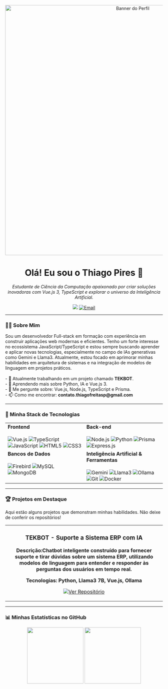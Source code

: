 <p align="center">
  <img src="https://[COLE AQUI O LINK PARA UMA IMAGEM/BANNER DE SUA ESCOLHA]" width="800px" alt="Banner do Perfil">
</p>

<h1 align="center">Olá! Eu sou o Thiago Pires 👋</h1>
<p align="center">
  <em>Estudante de Ciência da Computação apaixonado por criar soluções inovadoras com Vue.js 3, TypeScript e explorar o universo da Inteligência Artificial.</em>
</p>

<p align="center">
  <a href="https://www.linkedin.com/in/%20Thiago-Freitas-P" target="_blank"><img src="https://img.shields.io/badge/-LinkedIn-%230077B5?style=for-the-badge&logo=linkedin&logoColor=white" target="_blank"></a>
  <a href="mailto:thiago.fpires.contato@gmail.com"><img src="https://img.shields.io/badge/Email-D14836?style=for-the-badge&logo=gmail&logoColor=white" alt="Email"></a>
</p>

---

### 👨‍💻 Sobre Mim

<p>
  Sou um desenvolvedor Full-stack em formação com experiência em construir aplicações web modernas e eficientes. Tenho um forte interesse no ecossistema JavaScript/TypeScript e estou sempre buscando aprender e aplicar novas tecnologias, especialmente no campo de IAs generativas como Gemini e Llama3. Atualmente, estou focado em aprimorar minhas habilidades em arquitetura de sistemas e na integração de modelos de linguagem em projetos práticos.
  <br><br>
  - 🔭 Atualmente trabalhando em um projeto chamado <b>TEKBOT</b>.
  <br>
  - 🌱 Aprendendo mais sobre Python, IA e Vue.js 3.
  <br>
  - 💬 Me pergunte sobre: Vue.js, Node.js, TypeScript e Prisma.
  <br>
  - 📫 Como me encontrar: <b>contato.thiagofreitasp@gmail.com</b>
</p>

---

### 🚀 Minha Stack de Tecnologias

<table>
  <tr>
    <td valign="top" width="50%">
      <strong>Frontend</strong><br><br>
      <img src="https://img.shields.io/badge/Vue.js-35495E?style=for-the-badge&logo=vue.js&logoColor=4FC08D" alt="Vue.js">
      <img src="https://img.shields.io/badge/TypeScript-007ACC?style=for-the-badge&logo=typescript&logoColor=white" alt="TypeScript">
      <img src="https://img.shields.io/badge/JavaScript-F7DF1E?style=for-the-badge&logo=javascript&logoColor=black" alt="JavaScript">
      <img src="https://img.shields.io/badge/HTML5-E34F26?style=for-the-badge&logo=html5&logoColor=white" alt="HTML5">
      <img src="https://img.shields.io/badge/CSS3-1572B6?style=for-the-badge&logo=css3&logoColor=white" alt="CSS3">
    </td>
    <td valign="top" width="50%">
      <strong>Back-end</strong><br><br>
      <img src="https://img.shields.io/badge/Node.js-339933?style=for-the-badge&logo=nodedotjs&logoColor=white" alt="Node.js">
      <img src="https://img.shields.io/badge/Python-3776AB?style=for-the-badge&logo=python&logoColor=white" alt="Python">
      <img src="https://img.shields.io/badge/Prisma-2D3748?style=for-the-badge&logo=prisma&logoColor=white" alt="Prisma">
      <img src="https://img.shields.io/badge/Express.js-000000?style=for-the-badge&logo=express&logoColor=white" alt="Express.js">
    </td>
  </tr>
  <tr>
    <td valign="top" width="50%">
      <strong>Bancos de Dados</strong><br><br>
      <img src="https://img.shields.io/badge/Firebird-CC0000?style=for-the-badge&logo=firebird&logoColor=white" alt="Firebird">
      <img src="https://img.shields.io/badge/MySQL-4479A1?style=for-the-badge&logo=mysql&logoColor=white" alt="MySQL">
      <img src="https://img.shields.io/badge/MongoDB-4EA94B?style=for-the-badge&logo=mongodb&logoColor=white" alt="MongoDB">
    </td>
    <td valign="top" width="50%">
      <strong>Inteligência Artificial & Ferramentas</strong><br><br>
      <img src="https://img.shields.io/badge/Google%20Gemini-4285F4?style=for-the-badge&logo=google&logoColor=white" alt="Gemini">
      <img src="https://img.shields.io/badge/Llama3-A020F0?style=for-the-badge" alt="Llama3">
      <img src="https://img.shields.io/badge/Ollama-1C1C1C?style=for-the-badge" alt="Ollama">
      <img src="https://img.shields.io/badge/Git-E34F26?style=for-the-badge&logo=git&logoColor=white" alt="Git">
      <img src="https://img.shields.io/badge/Docker-2496ED?style=for-the-badge&logo=docker&logoColor=white" alt="Docker">
    </td>
  </tr>
</table>

---

### 🏆 Projetos em Destaque

<p>Aqui estão alguns projetos que demonstram minhas habilidades. Não deixe de conferir os repositórios!</p>

<table width="100%">
  <tr>
    <td width="100%" align="center">
      <h3 align="center">TEKBOT - Suporte a Sistema ERP com IA</h3>
      <p align="center">
        <a href="https://github.com/ThiagoFPires/TEKBOT" target="_blank">
        </a>
      </p>
      <p align="center">
        <strong>Descrição:Chatbot inteligente construído para fornecer suporte e tirar dúvidas sobre um sistema ERP, utilizando modelos de linguagem para entender e responder às perguntas dos usuários em tempo real.</strong>
      </p>
      <p align="center">
        <strong>Tecnologias: Python, Llama3 7B, Vue.js, Ollama</strong>
      </p>
      <p align="center">
        <a href="https://github.com/ThiagoFPires/TEKBOT" target="_blank">
          <img src="https://img.shields.io/badge/Ver%20Repositório-000000?style=for-the-badge&logo=github&logoColor=white" alt="Ver Repositório">
        </a>
      </p>
    </td>
  </tr>
</table>

---

### 📊 Minhas Estatísticas no GitHub

<p align="center">
  <img height="180em" src="https://github-readme-stats.vercel.app/api?username=ThiagoFPires&show_icons=true&theme=dracula&include_all_commits=true&count_private=true"/>
  <img height="180em" src="https://github-readme-stats.vercel.app/api/top-langs/?username=ThiagoFPires&layout=compact&langs_count=7&theme=dracula"/>
</p>
